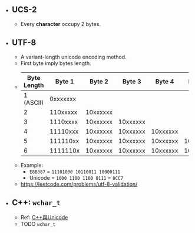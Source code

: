 - ## UCS-2
	- Every **character** occupy 2 bytes.
- ## UTF-8
	- A variant-length unicode encoding method.
	- First byte imply bytes length.
	- | Byte Length | Byte 1 | Byte 2 | Byte 3 | Byte 4 | Byte 5 | Byte 6|
	  |-------------|-------|------|------|-----|-----|-----|
	  | 1 (ASCII) | 0xxxxxxx||||||
	  | 2 | 110xxxxx| 10xxxxxx|||||
	  | 3 | 1110xxxx| 10xxxxxx|10xxxxxx||||
	  | 4 | 11110xxx| 10xxxxxx|10xxxxxx|10xxxxxx|||
	  | 5 | 111110xx| 10xxxxxx|10xxxxxx|10xxxxxx|10xxxxxx||
	  | 6 | 1111110x| 10xxxxxx|10xxxxxx|10xxxxxx|10xxxxxx|10xxxxxx|
	- Example:
		- `E8B387` = `11101000 10110011 10000111`
		- Unicode = `1000 1100 1100 0111` = `8CC7`
	- https://leetcode.com/problems/utf-8-validation/
- ## C++: `wchar_t`
	- Ref: [C++與Unicode](https://www.ithome.com.tw/voice/135711)
	- TODO `wchar_t`
